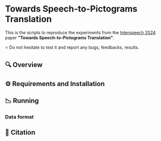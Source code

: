 # Towards Speech-to-Pictograms Translation
This is the scripts to reproduce the experiments from the [Interspeech 2024](https://interspeech2024.org/) paper **"Towards Speech-to-Pictograms Translation"**.

⭐ Do not hesitate to test it and report any bugs, feedbacks, results.

## 🔍 Overview

## ⚙️ Requirements and Installation

## 📉 Running 



### Data format

##  📝 Citation

```

```
